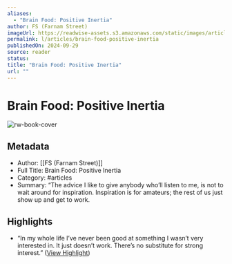 ```yaml
---
aliases:
  - "Brain Food: Positive Inertia"
author: FS (Farnam Street)
imageUrl: https://readwise-assets.s3.amazonaws.com/static/images/article1.be68295a7e40.png
permalink: l/articles/brain-food-positive-inertia
publishedOn: 2024-09-29
source: reader
status: 
title: "Brain Food: Positive Inertia"
url: ""
---
```

# Brain Food: Positive Inertia

![rw-book-cover](https://readwise-assets.s3.amazonaws.com/static/images/article1.be68295a7e40.png)

## Metadata

- Author: [[FS (Farnam Street)]]
- Full Title: Brain Food: Positive Inertia
- Category: #articles
- Summary: “The advice I like to give anybody who’ll listen to me, is not to wait around for inspiration. Inspiration is for amateurs; the rest of us just show up and get to work.

## Highlights

- “In my whole life I’ve never been good at something I wasn’t very interested in. It just doesn’t work. There’s no substitute for strong interest.” ([View Highlight](https://read.readwise.io/read/01j92bar8hjpacrj9w9k8eb0ed))
